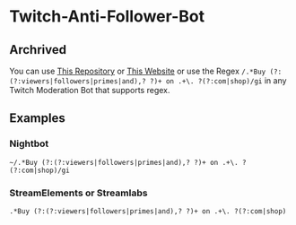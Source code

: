# Twitch-Anti-Follower-Bot

## Archrived
You can use [This Repository](https://github.com/Wissididom/Twitch-Anti-Follower-Bot-PHP) or [This Website](https://wissididom.me/Twitch-Anti-Follower-Bot/) or use the Regex `/.*Buy (?:(?:viewers|followers|primes|and),? ?)+ on .+\. ?(?:com|shop)/gi` in any Twitch Moderation Bot that supports regex.

## Examples
### Nightbot
`~/.*Buy (?:(?:viewers|followers|primes|and),? ?)+ on .+\. ?(?:com|shop)/gi`
### StreamElements or Streamlabs
`.*Buy (?:(?:viewers|followers|primes|and),? ?)+ on .+\. ?(?:com|shop)`

